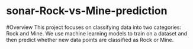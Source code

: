 # sonar-Rock-vs-Mine-prediction
#Overview
This project focuses on classifying data into two categories: Rock and Mine. We use machine learning models to train on a dataset and then predict whether new data points are classified as Rock or Mine.

